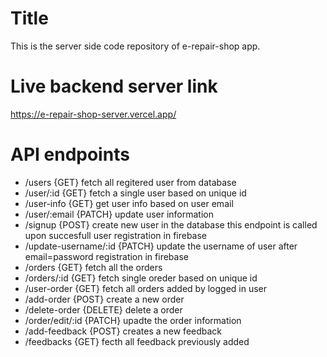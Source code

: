 # Title
This is the server side code repository of e-repair-shop app.

# Live backend server link
https://e-repair-shop-server.vercel.app/

# API endpoints
- /users {GET} fetch all regitered user from database
- /user/:id {GET} fetch a single user based on unique id
- /user-info {GET} get user info based on user email
- /user/:email {PATCH} update user information
- /signup {POST} create new user in the database this endpoint is called upon succesfull user registration in firebase
- /update-username/:id {PATCH} update the username of user after email=password registration in firebase
- /orders {GET} fetch all the orders
- /orders/:id {GET} fetch single oreder based on unique id
- /user-order {GET}  fetch all orders added by logged in user
- /add-order {POST} create a new order
- /delete-order {DELETE} delete a order
- /order/edit/:id {PATCH} upadte the order information
- /add-feedback {POST} creates a new feedback
- /feedbacks {GET} fecth all feedback previously added
  

